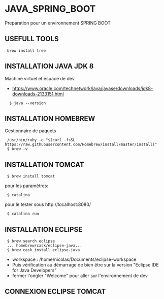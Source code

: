 # JAVA_SPRING_BOOT
Preparation pour un environnement SPRING BOOT

## USEFULL TOOLS
```
 brew install tree
```

## INSTALLATION JAVA JDK 8
Machine virtuel et espace de dev
 * https://www.oracle.com/technetwork/java/javase/downloads/jdk8-downloads-2133151.html
```
  $ java --version
```

## INSTALLATION HOMEBREW
Gestionnaire de paquets
```
 /usr/bin/ruby -e "$(curl -fsSL https://raw.githubusercontent.com/Homebrew/install/master/install)"
 $ brew -v
```

## INSTALLATION TOMCAT
 
```
 $ brew install tomcat
```

pour les paramètres:
```
 $ catalina
```

pour le tester sous http://localhost:8080/
```
 $ catalina run
```

## INSTALLATION ECLIPSE
```
 $ brew search eclipse
 ... homebrew/cask/eclipse-java...
 $ brew cask install eclipse-java
```
 * workspace : /home/nicolas/Documents/eclipse-workspace
 * Puis vérification au démarrage de bien être sur la version "Eclipse IDE for Java Developers"
 * fermer l'ongler "Welcome" pour aller sur l'environnement de dev

## CONNEXION ECLIPSE TOMCAT



